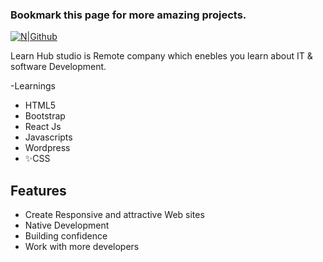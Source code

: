 ### Bookmark this page for more amazing projects.

[![N|Github](https://www.pngmart.com/files/22/GitHub-PNG-Picture.png)](https://github.com/Ahmedz182)

Learn Hub studio is Remote company which enebles you learn about IT & software Development. 

-Learnings 
- HTML5
- Bootstrap
- React Js
- Javascripts
- Wordpress
- ✨CSS
## Features

- Create Responsive and attractive Web sites 
- Native Development
- Building confidence
- Work with more developers


